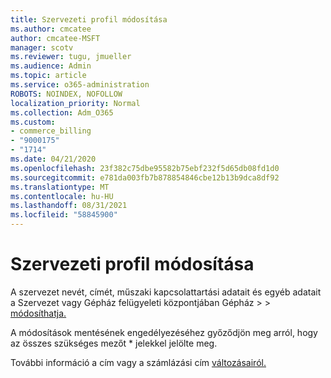 ```yaml
---
title: Szervezeti profil módosítása
ms.author: cmcatee
author: cmcatee-MSFT
manager: scotv
ms.reviewer: tugu, jmueller
ms.audience: Admin
ms.topic: article
ms.service: o365-administration
ROBOTS: NOINDEX, NOFOLLOW
localization_priority: Normal
ms.collection: Adm_O365
ms.custom:
- commerce_billing
- "9000175"
- "1714"
ms.date: 04/21/2020
ms.openlocfilehash: 23f382c75dbe95582b75ebf232f5d65db08fd1d0
ms.sourcegitcommit: e781da003fb7b878854846cbe12b13b9dca8df92
ms.translationtype: MT
ms.contentlocale: hu-HU
ms.lasthandoff: 08/31/2021
ms.locfileid: "58845900"
---
```

# <a name="change-organization-profile"></a>Szervezeti profil módosítása

A szervezet nevét, címét, műszaki kapcsolattartási adatait és egyéb adatait a Szervezet vagy Gépház felügyeleti központjában Gépház  >    >  [módosíthatja.](https://admin.microsoft.com/AdminPortal/Home#/Settings/OrganizationProfile/:/Settings/L1/OrganizationInformation)

A módosítások mentésének engedélyezéséhez győződjön meg arról, hogy az összes szükséges mezőt * jelekkel jelölte meg.

További információ a cím vagy a számlázási cím [változásairól.](https://docs.microsoft.com/microsoft-365/admin/manage/change-address-contact-and-more)
